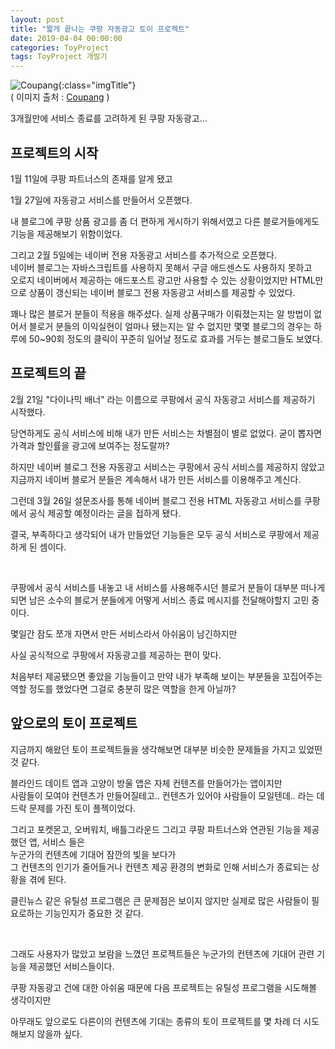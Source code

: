 ```yaml
---
layout: post
title: "짧게 끝나는 쿠팡 자동광고 토이 프로젝트"
date: 2019-04-04 00:00:00
categories: ToyProject
tags: ToyProject 개발기
---
```


![Coupang](https://image12.coupangcdn.com/image/coupang/common/logo_coupang_w350.png){:class="imgTitle"}   
( 이미지 출처 : [Coupang](https://www.coupang.com) )  

3개월만에 서비스 종료를 고려하게 된 쿠팡 자동광고...

<!--more-->

## 프로젝트의 시작

1월 11일에 쿠팡 파트너스의 존재를 알게 됐고  

1월 27일에 자동광고 서비스를 만들어서 오픈했다.  

내 블로그에 쿠팡 상품 광고를 좀 더 편하게 게시하기 위해서였고 다른 블로거들에게도 기능을 제공해보기 위함이었다.  

그리고 2월 5일에는 네이버 전용 자동광고 서비스를 추가적으로 오픈했다.  
네이버 블로그는 자바스크립트를 사용하지 못해서 구글 애드센스도 사용하지 못하고  
오로지 네이버에서 제공하는 애드포스트 광고만 사용할 수 있는 상황이었지만 
HTML만으로 상품이 갱신되는 네이버 블로그 전용 자동광고 서비스를 제공할 수 있었다.  

꽤나 많은 블로거 분들이 적용을 해주셨다. 실제 상품구매가 이뤄졌는지는 알 방법이 없어서 블로거 분들의 이익실현이 얼마나 됐는지는 알 수 없지만 몇몇 블로그의 경우는 하루에 50~90회 정도의 클릭이 꾸준히 일어날 정도로 효과를 거두는 블로그들도 보였다.  


## 프로젝트의 끝

2월 21일 "다이나믹 배너" 라는 이름으로 쿠팡에서 공식 자동광고 서비스를 제공하기 시작했다.  

당연하게도 공식 서비스에 비해 내가 만든 서비스는 차별점이 별로 없었다. 굳이 뽑자면 가격과 할인률을 광고에 보여주는 정도랄까?  

하지만 네이버 블로그 전용 자동광고 서비스는 쿠팡에서 공식 서비스를 제공하지 않았고 지금까지 네이버 블로거 분들은 계속해서 내가 만든 서비스를 이용해주고 계신다.  

그런데 3월 26일 설문조사를 통해 네이버 블로그 전용 HTML 자동광고 서비스를 쿠팡에서 공식 제공할 예정이라는 글을 접하게 됐다.  

결국, 부족하다고 생각되어 내가 만들었던 기능들은 모두 공식 서비스로 쿠팡에서 제공하게 된 셈이다.  

<br>

쿠팡에서 공식 서비스를 내놓고 내 서비스를 사용해주시던 블로거 분들이 대부분 떠나게 되면 남은 소수의 블로거 분들에게 어떻게 서비스 종료 메시지를 전달해야할지 고민 중이다.  

몇일간 잠도 쪼개 자면서 만든 서비스라서 아쉬움이 남긴하지만  

사실 공식적으로 쿠팡에서 자동광고를 제공하는 편이 맞다.  

처음부터 제공됐으면 좋았을 기능들이고 만약 내가 부족해 보이는 부분들을 꼬집어주는 역할 정도를 했었다면 그걸로 충분히 많은 역할을 한게 아닐까?  


## 앞으로의 토이 프로젝트 

지금까지 해왔던 토이 프로젝트들을 생각해보면 대부분 비슷한 문제들을 가지고 있었떤 것 같다.  

블라인드 데이트 앱과 고양이 방울 앱은 자체 컨텐츠를 만들어가는 앱이지만  
사람들이 모여야 컨텐츠가 만들어질테고.. 컨텐츠가 있어야 사람들이 모일텐데.. 라는 데드락 문제를 가진 토이 플젝이었다.  

그리고 포켓몬고, 오버워치, 배틀그라운드 그리고 쿠팡 파트너스와 연관된 기능을 제공했던 앱, 서비스 들은  
누군가의 컨텐츠에 기대어 잠깐의 빛을 보다가  
그 컨텐츠의 인기가 줄어들거나 컨텐츠 제공 환경의 변화로 인해 서비스가 종료되는 상황을 겪에 된다.  

클린뉴스 같은 유틸성 프로그램은 큰 문제점은 보이지 않지만 실제로 많은 사람들이 필요로하는 기능인지가 중요한 것 같다.  

<br>

그래도 사용자가 많았고 보람을 느꼈던 프로젝트들은 누군가의 컨텐츠에 기대어 관련 기능을 제공했던 서비스들이다.  

쿠팡 자동광고 건에 대한 아쉬움 때문에 다음 프로젝트는 유틸성 프로그램을 시도해볼 생각이지만  

아무래도 앞으로도 다른이의 컨텐츠에 기대는 종류의 토이 프로젝트를 몇 차례 더 시도해보지 않을까 싶다.  



